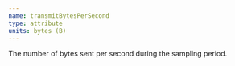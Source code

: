 ```yaml
---
name: transmitBytesPerSecond
type: attribute
units: bytes (B)
---
```


The number of bytes sent per second during the sampling period.